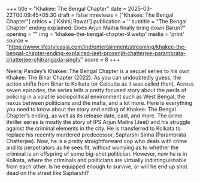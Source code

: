 +++
title = "Khakee: The Bengal Chapter"
date = 2025-03-22T00:09:45+05:30
draft = false
mreviews = ["Khakee: The Bengal Chapter"]
critics = ['Kshitij Rawat']
publication = ''
subtitle = "The Bengal Chapter’ ending explained: Does Arjun Maitra finally bring down Barun?"
opening = ""
img = 'khakee-the-bengal-chapter-9.webp'
media = 'print'
source = "https://www.lifestyleasia.com/ind/entertainment/streaming/khakee-the-bengal-chapter-ending-explained-jeet-prosenjit-chatterjee-parambrata-chatterjee-chitrangada-singh/"
score = 8
+++

Neeraj Pandey’s Khakee: The Bengal Chapter is a sequel series to his own Khakee: The Bihar Chapter (2022). As you can undoubtedly guess, the action shifts from Bihar to Kolkata (or Calcutta as it was called then). Across seven episodes, the series tells a pretty focused story about the perils of policing in a volatile sociopolitical environment such as West Bengal, the nexus between politicians and the mafia, and a lot more. Here is everything you need to know about the story and ending of Khakee: The Bengal Chapter’s ending, as well as its release date, cast, and more. The crime thriller series is mostly the story of IPS Arjun Maitra (Jeet) and his struggle against the criminal elements in the city. He is transferred to Kolkata to replace his recently murdered predecessor, Saptarshi Sinha (Parambrata Chatterjee). Now, he is a pretty straightforward cop who deals with crime and its perpetrators as he sees fit, without worrying as to whether the criminal is an offspring of some big-shot politician. However, now he is in Kolkata, where the criminals and politicians are virtually indistinguishable from each other. Is he equipped enough to survive, or will he end up shot dead on the street like Saptarshi?

